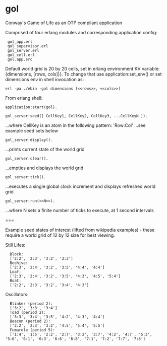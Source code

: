 gol
===
Conway's Game of Life as an OTP compliant application 

Comprised of four erlang modules and corresponding application config:

     gol_app.erl
     gol_supervisor.erl
     gol_server.erl
     gol_cell.erl
     gol.app.src

Default world grid is 20 by 20 cells, set in erlang environment KV variable:
{dimensions, [rows, cols]}}. To change that use application:set_env() or set
dimensions env in shell invocation as:

	erl -pa ./ebin -gol dimensions [<<rows>>, <<cols>>]

From erlang shell:

	application:start(gol).

	gol_server:seed([ CellKey1, CellKey2, CellKey3, ...CellKeyN ]).

...where CellKey is an atom in the following pattern:  'Row:Col' 
...see example seed sets below

	gol_server:display().

...prints current state of the world grid

	gol_server:clear().

...empties and displays the world grid

	gol_server:tick().

...executes a single global clock increment and displays refreshed world grid

	gol_server:run(<<N>>).

...where N sets a finite number of ticks to execute, at 1 second intervals


===

Example seed states of interest (lifted from wikipedia examples) - these require a world grid of 12 by 12 size for best viewing.
 
Still Lifes:

      Block: 
      ['2:2', '2:3', '3:2', '3:3']
      Beehive: 
      ['2:3', '2:4', '3:2', '3:5', '4:4', '4:4']
      Loaf:
      ['2:3', '2:4', '3:2', '3:5', '4:3', '4:5', '5:4']
      Boat:
      ['2:2', '2:3', '3:2', '3:4', '4:3']

Oscillators:

      Blinker (period 2):
      ['3:2', '3:3', '3:4']
      Toad (period 2):
      ['3:3', '3:4', '3:5', '4:2', '4:3', '4:4']
      Beacon (period 2):
      ['2:2', '2:3', '3:2', '4:5', '5:4', '5:5']
      Fumarole (period 5):
      ['1:4', '1:5', '2:2', '2:7', '3:2', '3:7', '4:2', '4:7', '5:3', '5:6', '6:1', '6:3', '6:6', '6:8', '7:1', '7:2', '7:7', '7:8']
